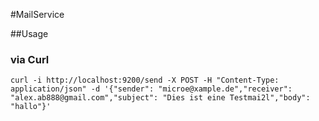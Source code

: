 #MailService

##Usage
### via Curl
    curl -i http://localhost:9200/send -X POST -H "Content-Type: application/json" -d '{"sender": "microe@xample.de","receiver": "alex.ab888@gmail.com","subject": "Dies ist eine Testmai2l","body": "hallo"}'
